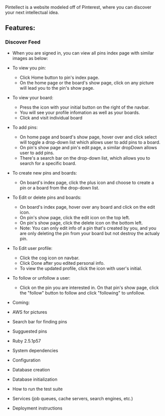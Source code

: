 Pintellect is a website modeled off of Pinterest, where you can discover your next intellectual idea.

## Features:

### Discover Feed

* When you are signed in, you can view all pins index page with similar images as below: 

* To view you pin:
  * Click Home button to pin's index page.
  * On the home page or the board's show page, click on any picture will lead you to the pin's show page.
  
* To view your board: 
  * Press the icon with your initial button on the right of the navbar. 
  * You will see your profile infomation as well as your boards.
  * Click and visit individual board
  
* To add pins:
  * On home page and board's show page, hover over and click select will toggle a drop-down list which allows user to add pins to a board.
  * On pin's show page and pin's edit page, a similar dropDown allows user to add pins.
  * There's a search bar on the drop-down list, which allows you to search for a specific board.

* To create new pins and boards:
  * On board's index page, click the plus icon and choose to create a pin or a board from the drop-down list.

* To Edit or delete pins and boards:
  * On board's index page, hover over any board and click on the edit icon.
  * On pin's show page, click the edit icon on the top left.
  * On pin's show page, click the delete icon on the bottom left.
  * Note: You can only edit info of a pin that's created by you, and you are only deleting the pin from your board but not destroy the actualy pin.
 
* To Edit user profile:
  * Click the cog icon on navbar.
  * Click Done after you edited personal info. 
  * To view the updated profile, click the icon with user's initial.

* To follow or unfollow a user:
  * Click on the pin you are interested in. On that pin's show page, click the "follow" button to follow and click "following" to unfollow.
  

* Coming: 
 * AWS for pictures
 * Search bar for finding pins
 * Sugguested pins

* Ruby 2.5.1p57

* System dependencies

* Configuration

* Database creation

* Database initialization

* How to run the test suite

* Services (job queues, cache servers, search engines, etc.)

* Deployment instructions
